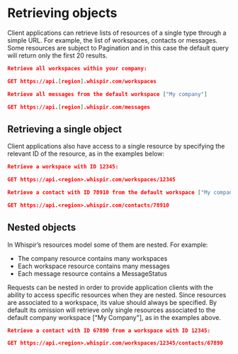 # Retrieving objects

Client applications can retrieve lists of resources of a single type through a simple URL. For example, the list of workspaces, contacts or messages. Some resources are subject to Pagination and in this case the default query will return only the first 20 results.

```json
Retrieve all workspaces within your company:

GET https://api.[region].whispir.com/workspaces

Retrieve all messages from the default workspace ["My company"]

GET https://api.[region].whispir.com/messages
```
## Retrieving a single object
Client applications also have access to a single resource by specifying the relevant ID of the resource, as in the examples below:

```json
Retrieve a workspace with ID 12345:

GET https://api.<region>.whispir.com/workspaces/12345

Retrieve a contact with ID 78910 from the default workspace ["My company"]:

GET https://api.<region>.whispir.com/contacts/78910
```

## Nested objects

In Whispir’s resources model some of them are nested. For example:

- The company resource contains many workspaces
- Each workspace resource contains many messages
- Each message resource contains a MessageStatus

Requests can be nested in order to provide application clients with the ability to access specific resources when they are nested. Since resources are associated to a workspace, its value should always be specified. By default its omission will retrieve only single resources associated to the default company workspace ["My Company"], as in the examples above.

```json
Retrieve a contact with ID 67890 from a workspace with ID 12345:

GET https://api.<region>.whispir.com/workspaces/12345/contacts/67890
```